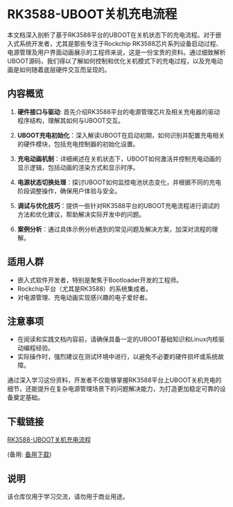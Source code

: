 # RK3588-UBOOT关机充电流程

本文档深入剖析了基于RK3588平台的UBOOT在关机状态下的充电流程。对于嵌入式系统开发者，尤其是那些专注于Rockchip RK3588芯片系列设备启动过程、电源管理及用户界面动画展示的工程师来说，这是一份宝贵的资料。通过细致解析UBOOT源码，我们得以了解如何控制和优化关机模式下的充电过程，以及充电动画是如何随着底层硬件交互而呈现的。

## 内容概览

1. **硬件接口与驱动**: 首先介绍RK3588平台的电源管理芯片及相关充电器的驱动程序结构，理解其如何与UBOOT交互。

2. **UBOOT充电初始化**：深入解读UBOOT在启动初期，如何识别并配置充电相关的硬件模块，包括充电控制器的初始化设置。

3. **充电动画机制**：详细阐述在关机状态下，UBOOT如何激活并控制充电动画的显示逻辑，包括动画的渲染方式和显示时序。

4. **电源状态切换处理**：探讨UBOOT如何监控电池状态变化，并根据不同的充电阶段调整操作，确保用户体验与安全。

5. **调试与优化技巧**：提供一些针对RK3588平台的UBOOT充电流程进行调试的方法和优化建议，帮助解决实际开发中的问题。

6. **案例分析**：通过具体示例分析遇到的常见问题及解决方案，加深对流程的理解。

## 适用人群

- 嵌入式软件开发者，特别是聚焦于Bootloader开发的工程师。
- Rockchip平台（尤其是RK3588）的系统集成者。
- 对电源管理、充电动画实现感兴趣的电子爱好者。

## 注意事项

- 在阅读和实践文档内容前，请确保具备一定的UBOOT基础知识和Linux内核驱动编程经验。
- 实际操作时，强烈建议在测试环境中进行，以避免不必要的硬件损坏或系统故障。

通过深入学习这份资料，开发者不仅能够掌握RK3588平台上UBOOT关机充电的细节，还能提升在复杂电源管理场景下的问题解决能力，为打造更加稳定可靠的设备奠定基础。

## 下载链接
[RK3588-UBOOT关机充电流程](https://pan.quark.cn/s/8b65f10c5ed9) 

(备用: [备用下载](https://pan.baidu.com/s/1Dib3UwNk8SgUAhyVtM7rNA?pwd=1234))

## 说明

该仓库仅用于学习交流，请勿用于商业用途。
